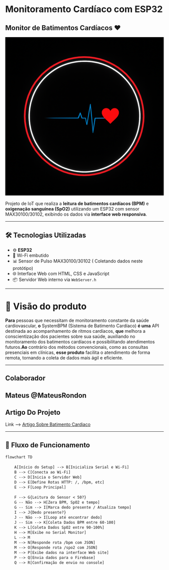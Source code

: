 #  Monitoramento Cardíaco com ESP32
## Monitor de Batimentos Cardíacos ❤️

![Batimentos](assets/batimento-0.2.png)

Projeto de IoT que realiza a **leitura de batimentos cardíacos (BPM)** e **oxigenação sanguínea (SpO2)** utilizando um ESP32 com sensor MAX30100/30102, exibindo os dados via **interface web responsiva**.

---

## 🛠 Tecnologias Utilizadas

- ⚙️ **ESP32**
- 📡 Wi-Fi embutido
- 📊 Sensor de Pulso MAX30100/30102 ( Coletando dados neste protótipo)
- 🌐 Interface Web com HTML, CSS e JavaScript
- 📦 Servidor Web interno via `WebServer.h`

---
# 👀 Visão do produto
**Para** pessoas que necessitam de monitoramento constante da saúde cardiovascular, **o** SystemBPM (Sistema de Batimento Cardíaco) **é uma** API destinada ao acompanhamento de ritmos cardíacos, **que** melhora a conscientização dos pacientes sobre sua saúde, auxiliando no monitoramento dos batimentos cardíacos e possibilitando atendimentos futuros.**Ao** contrário dos métodos convencionais, como as consultas presenciais em clínicas, **esse produto** facilita o atendimento de forma remota, tornando a coleta de dados mais ágil e eficiente.

---
## Colaborador
Mateus @MateusRondon
---
## Artigo Do Projeto
Link --> [Artigo Sobre Batimento Cardiaco](Artigo_Projeto/Mateus.pdf)


---
## 🔁 Fluxo de Funcionamento

```mermaid
flowchart TD
  
    A[Início do Setup] --> B[Inicializa Serial e Wi-Fi]
    B --> C[Conecta ao Wi-Fi]
    C --> D[Inicia o Servidor Web]
    D --> E[Define Rotas HTTP: /, /bpm, etc]
    E --> F[Loop Principal]

    F --> G{Leitura do Sensor < 50?}
    G -- Não --> H[Zera BPM, SpO2 e tempo]
    G -- Sim --> I[Marca dedo presente / Atualiza tempo]
    I --> J{Dedo presente?}
    J -- Não --> I[Loop até encontrar dedo]
    J -- Sim --> K[Coleta Dados BPM entre 60-100]
    K --> L[Coleta Dados SpO2 entre 90-100%]
    H --> M[Exibe no Serial Monitor]
    L --> M
    M --> N[Responde rota /bpm com JSON]
    M --> O[Responde rota /spo2 com JSON]
    M --> P[Exibe dados na interface Web site]
    P --> Q[Envia dados para o Firebase]
    Q --> R[Confirmação de envio no console]


